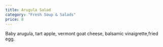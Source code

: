 ```yaml
---
title: Arugula Salad
category: "Fresh Soup & Salads"
price: 8
---
```

Baby arugula, tart apple, vermont goat cheese, balsamic vinaigrette,fried egg.